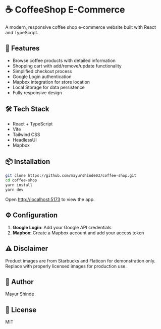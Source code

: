 # ☕ CoffeeShop E-Commerce

A modern, responsive coffee shop e-commerce website built with React and TypeScript.

## 🚀 Features

- Browse coffee products with detailed information
- Shopping cart with add/remove/update functionality
- Simplified checkout process
- Google Login authentication
- Mapbox integration for store location
- Local Storage for data persistence
- Fully responsive design

## 🛠️ Tech Stack

- React + TypeScript
- Vite
- Tailwind CSS
- HeadlessUI
- Mapbox

## 📦 Installation
```bash
git clone https://github.com/mayurshinde03/coffee-shop.git
cd coffee-shop
yarn install
yarn dev
```

Open [http://localhost:5173](http://localhost:5173) to view the app.

## ⚙️ Configuration

1. **Google Login**: Add your Google API credentials
2. **Mapbox**: Create a Mapbox account and add your access token

## ⚠️ Disclaimer

Product images are from Starbucks and Flaticon for demonstration only. Replace with properly licensed images for production use.

## 👤 Author

Mayur Shinde

## 📄 License

MIT
